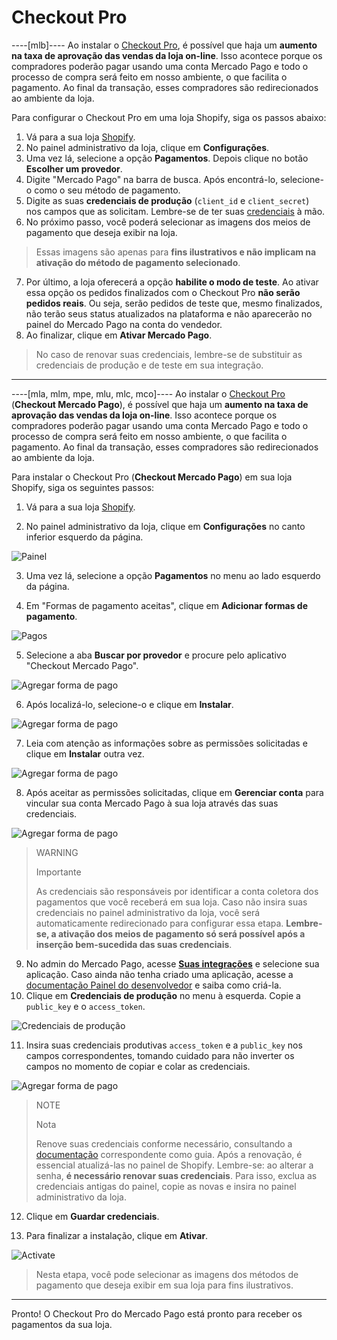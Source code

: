 # Checkout Pro

----[mlb]----
Ao instalar o [Checkout Pro](/developers/pt/docs/checkout-pro/landing), é possível que haja um **aumento na taxa de aprovação das vendas da loja on-line**. Isso acontece porque os compradores poderão pagar usando uma conta Mercado Pago e todo o processo de compra será feito em nosso ambiente, o que facilita o pagamento. Ao final da transação, esses compradores são redirecionados ao ambiente da loja.

Para configurar o Checkout Pro em uma loja Shopify, siga os passos abaixo:

1. Vá para a sua loja [Shopify](https://accounts.shopify.com/store-login).
2. No painel administrativo da loja, clique em **Configurações**.
3. Uma vez lá, selecione a opção **Pagamentos**. Depois clique no botão **Escolher um provedor**.
4. Digite "Mercado Pago" na barra de busca. Após encontrá-lo, selecione-o como o seu método de pagamento.
5. Digite as suas **credenciais de produção** (`client_id` e `client_secret`) nos campos que as solicitam. Lembre-se de ter suas [credenciais](/developers/pt/docs/shopify/additional-content/your-integrations/credentials) à mão. 
6. No próximo passo, você poderá selecionar as imagens dos meios de pagamento que deseja exibir na loja.

> Essas imagens são apenas para **fins ilustrativos e não implicam na ativação do método de pagamento selecionado**.

7. Por último, a loja oferecerá a opção **habilite o modo de teste**. Ao ativar essa opção os pedidos finalizados com o Checkout Pro **não serão pedidos reais**. Ou seja, serão pedidos de teste que, mesmo finalizados, não terão seus status atualizados na plataforma e não aparecerão no painel do Mercado Pago na conta do vendedor.
8. Ao finalizar, clique em **Ativar Mercado Pago**.
 
> No caso de renovar suas credenciais, lembre-se de substituir as credenciais de produção e de teste em sua integração.

------------
----[mla, mlm, mpe, mlu, mlc, mco]----
Ao instalar o [Checkout Pro](/developers/pt/docs/checkout-pro/landing) (**Checkout Mercado Pago**), é possível que haja um **aumento na taxa de aprovação das vendas da loja on-line**. Isso acontece porque os compradores poderão pagar usando uma conta Mercado Pago e todo o processo de compra será feito em nosso ambiente, o que facilita o pagamento. Ao final da transação, esses compradores são redirecionados ao ambiente da loja.

Para instalar o Checkout Pro (**Checkout Mercado Pago**) em sua loja Shopify, siga os seguintes passos:

1. Vá para a sua loja [Shopify](https://accounts.shopify.com/store-login).

2. No painel administrativo da loja, clique em **Configurações** no canto inferior esquerdo da página.

![Painel](/images/shopify/store-panel-pt.png)

3. Uma vez lá, selecione a opção **Pagamentos** no menu ao lado esquerdo da página. 

4. Em "Formas de pagamento aceitas", clique em **Adicionar formas de pagamento**.

![Pagos](/images/shopify/payments-page-pt.png)

5. Selecione a aba **Buscar por provedor** e procure pelo aplicativo "Checkout Mercado Pago".

![Agregar forma de pago](/images/shopify/add-payment-method-pt.png)

6. Após localizá-lo, selecione-o e clique em **Instalar**.

![Agregar forma de pago](/images/shopify/provider-pt.png)

7. Leia com atenção as informações sobre as permissões solicitadas e clique em **Instalar** outra vez.

![Agregar forma de pago](/images/shopify/install-app-pt.png)

8. Após aceitar as permissões solicitadas, clique em **Gerenciar conta** para vincular sua conta Mercado Pago à sua loja através das suas credenciais.

![Agregar forma de pago](/images/shopify/manage-account-pt.png)

> WARNING
>
> Importante
>
> As credenciais são responsáveis por identificar a conta coletora dos pagamentos que você receberá em sua loja. Caso não insira suas credenciais no painel administrativo da loja, você será automaticamente redirecionado para configurar essa etapa. **Lembre-se, a ativação dos meios de pagamento só será possível após a inserção bem-sucedida das suas credenciais**.

9. No admin do Mercado Pago, acesse **[Suas integrações](https://www.mercadopago[FAKER][URL][DOMAIN]/developers/panel/app)** e selecione sua aplicação. Caso ainda não tenha criado uma aplicação, acesse a [documentação Painel do desenvolvedor](/developers/pt/docs/woocommerce/additional-content/your-integrations/dashboard) e saiba como criá-la. 
10. Clique em **Credenciais de produção** no menu à esquerda. Copie a `public_key` e o `access_token`.

![Credenciais de produção](/images/shopify/test-prod-credentials.png)

11. Insira suas credenciais produtivas `access_token` e a `public_key` nos campos correspondentes, tomando cuidado para não inverter os campos no momento de copiar e colar as credenciais.

![Agregar forma de pago](/images/shopify/add-credentials-es.png)

> NOTE
>
> Nota
>
> Renove suas credenciais conforme necessário, consultando a [documentação](/developers/pt/docs/shopify/best-practices/credentials-best-practices/secure-credentials) correspondente como guia. Após a renovação, é essencial atualizá-las no painel de Shopify. Lembre-se: ao alterar a senha, **é necessário renovar suas credenciais**. Para isso, exclua as credenciais antigas do painel, copie as novas e insira no painel administrativo da loja.

12. Clique em **Guardar credenciais**.

13. Para finalizar a instalação, clique em **Ativar**.

![Activate](/images/shopify/shopify-activate-mp.png)

> Nesta etapa, você pode selecionar as imagens dos métodos de pagamento que deseja exibir em sua loja para fins ilustrativos.

------------

Pronto! O Checkout Pro do Mercado Pago está pronto para receber os pagamentos da sua loja.
